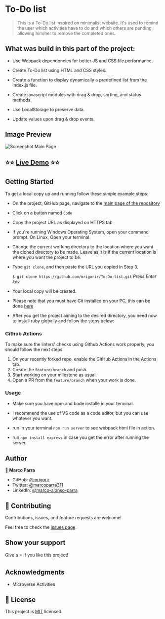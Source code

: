 # To-Do list

> This is a To-Do list inspired on minimalist website. It's used to remind the user which activities have to do and which others are pending, allowing him/her to remove the completed ones.

## What was build in this part of the project:

 - Use Webpack dependencies for better JS and CSS file performance.

 - Create To-Do list using HTML and CSS styles.

 - Create a function to display dynamically a predefined list from the index.js file.

 - Create javascript modules with drag & drop, sorting, and status methods.

 - Use LocalStorage to preserve data. 

 - Update values upon drag & drop events. 

## Image Preview
![Screenshot Main Page](assets/imgs/capture.jpg)

## :star::star: [Live Demo](https://mrigorir.github.io/To-Do-list/) :star::star:

## Getting Started

To get a local copy up and running follow these simple example steps:

- On the project, GitHub page, navigate to the [main page of the repository](https://github.com/mrigorir/To-Do-list/)

- Click on a button named `Code`

- Copy the project URL as displayed on HTTPS tab

- If you're running Windows Operating System, open your command prompt. On Linux, Open your terminal

- Change the current working directory to the location where you want the cloned directory to be made. Leave as it is if the current location is where you want the project to be.

- Type `git clone`, and then paste the URL you copied in Step 3.<br>

  `$ git clone https://github.com/mrigorir/To-Do-list.git` <em>Press Enter key</em><br>

- Your local copy will be created.

- Please note that you must have Git installed on your PC, this can be done [here](https://gist.github.com/derhuerst/1b15ff4652a867391f03)

- After you get the project aiming to the desired directory, you need now to install ruby globally and follow the steps below:


### Github Actions

To make sure the linters' checks using Github Actions work properly, you should follow the next steps:

1. On your recently forked repo, enable the GitHub Actions in the Actions tab.
2. Create the `feature/branch` and push.
3. Start working on your milestone as usual.
4. Open a PR from the `feature/branch` when your work is done.

### Usage 

- Make sure you have npm and bode installe in your terminal.

- I recommend the use of VS code as a code editor, but you can use whatever you want.

- run in your terminal `npm run server` to see webpack html file in action.

- run `npm install express` in case you get the error after running the server.

## Author

👤 **Marco Parra**

- GitHub: [@mrigorir](https://github.com/mrigorir)
- Twitter: [@marcoparra311](https://twitter.com/marcoparra311)
- LinkedIn: [@marco-alonso-parra](https://www.linkedin.com/in/marco-alonso-parra/)

## 🤝 Contributing

Contributions, issues, and feature requests are welcome!

Feel free to check the [issues page](https://github.com/mrigorir/To-Do-list/issues).


## Show your support

Give a ⭐️ if you like this project!


## Acknowledgments

- Microverse Activities


## 📝 License

This project is [MIT](https://github.com/mrigorir/To-Do-list/blob/main/LICENSE) licensed.